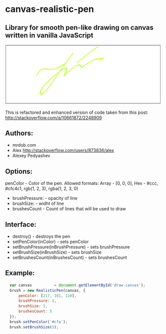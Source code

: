 canvas-realistic-pen
====================

Library  for smooth pen-like drawing on canvas written in vanilla JavaScript
-----------------------------------------------

![screenshot](screenshot.png)

This is refactored and enhanced version of code taken from this post: http://stackoverflow.com/a/10661872/2248909

Authors: 
--------
  - mrdob.com
  - Alex <http://stackoverflow.com/users/873836/alex>
  - Alexey Pedyashev

Options:
--------
  penColor       -  Color of the pen. Allowed formats: 
                    Array - [0, 0, 0], Hex - #ccc, #cfc4c1, rgb(1, 2, 3), rgba(1, 2, 3, 0)
  - brushPressure: - opacity of line
  - brushSize:     - widht of line
  - brushesCount   - Count of lines that will be used to draw

Interface:
----------
  - destroy()                           - destroys the pen
  - setPenColor(inColor)                - sets penColor 
  - setBrushPressure(inBrushPressure)   - sets brushPressure
  - setBrushSize(inBrushSize)           - sets brushSize
  - setBrushesCount(inBrushesCount)     - sets brushesCount

Example:
--------
```JavaScript
  var canvas          = document.getElementById('draw-canvas');
  brush = new RealisticPen(canvas, {
      penColor: [217, 101, 110],
      brushPressure: 1,
      brushSize: 3,
      brushesCount: 5
  });
  brush.setPenColor('#cfa');
  brush.setBrushSize(5);
```

